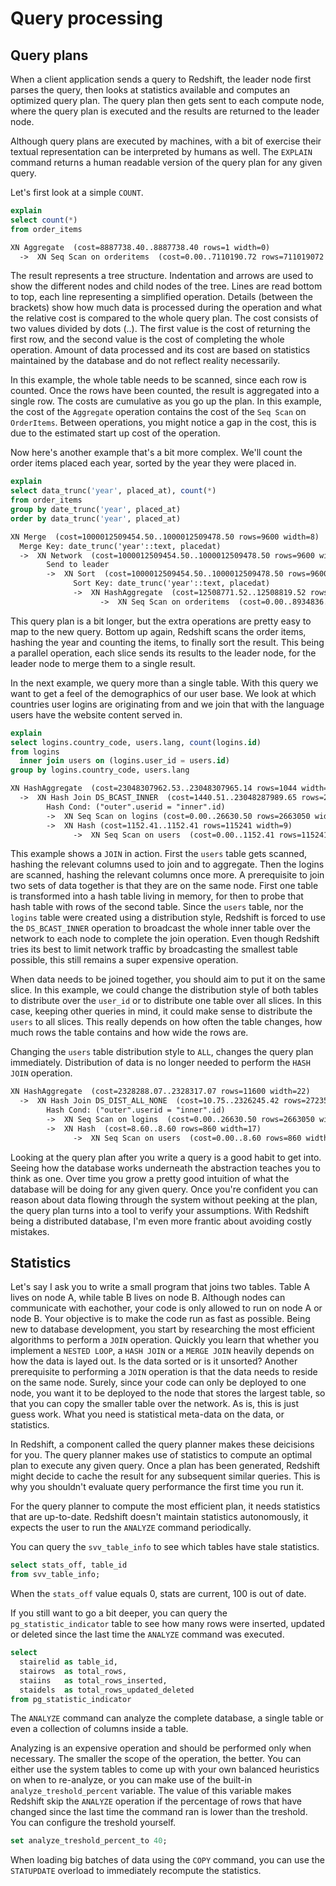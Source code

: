 # Query processing

## Query plans

When a client application sends a query to Redshift, the leader node first parses the query, then looks at statistics available and computes an optimized query plan. The query plan then gets sent to each compute node, where the query plan is executed and the results are returned to the leader node.

Although query plans are executed by machines, with a bit of exercise their textual representation can be interpreted by humans as well. The `EXPLAIN` command returns a human readable version of the query plan for any given query.

Let's first look at a simple `COUNT`.

```sql
explain
select count(*)
from order_items
```

```txt
XN Aggregate  (cost=8887738.40..8887738.40 rows=1 width=0)
  ->  XN Seq Scan on orderitems  (cost=0.00..7110190.72 rows=711019072 width=0)
```

The result represents a tree structure. Indentation and arrows are used to show the different nodes and child nodes of the tree. Lines are read bottom to top, each line representing a simplified operation. Details (between the brackets) show how much data is processed during the operation and what the relative cost is compared to the whole query plan. The cost consists of two values divided by dots (..). The first value is the cost of returning the first row, and the second value is the cost of completing the whole operation. Amount of data processed and its cost are based on statistics maintained by the database and do not reflect reality necessarily.

In this example, the whole table needs to be scanned, since each row is counted. Once the rows have been counted, the result is aggregated into a single row. The costs are cumulative as you go up the plan. In this example, the cost of the `Aggregate` operation contains the cost of the `Seq Scan` on `OrderItems`. Between operations, you might notice a gap in the cost, this is due to the estimated start up cost of the operation.

Now here's another example that's a bit more complex. We'll count the order items placed each year, sorted by the year they were placed in.

```sql
explain
select data_trunc('year', placed_at), count(*)
from order_items
group by date_trunc('year', placed_at)
order by data_trunc('year', placed_at)
```

```txt
XN Merge  (cost=1000012509454.50..1000012509478.50 rows=9600 width=8)
  Merge Key: date_trunc('year'::text, placedat)
  ->  XN Network  (cost=1000012509454.50..1000012509478.50 rows=9600 width=8)
        Send to leader
        ->  XN Sort  (cost=1000012509454.50..1000012509478.50 rows=9600 width=8)
              Sort Key: date_trunc('year'::text, placedat)
              ->  XN HashAggregate  (cost=12508771.52..12508819.52 rows=9600 width=8)
                    ->  XN Seq Scan on orderitems  (cost=0.00..8934836.80 rows=714786944 width=8)
```

This query plan is a bit longer, but the extra operations are pretty easy to map to the new query. Bottom up again, Redshift scans the order items, hashing the year and counting the items, to finally sort the result. This being a parallel operation, each slice sends its results to the leader node, for the leader node to merge them to a single result.

In the next example, we query more than a single table. With this query we want to get a feel of the demographics of our user base. We look at which countries user logins are originating from and we join that with the language users have the website content served in.

```sql
explain
select logins.country_code, users.lang, count(logins.id)
from logins
  inner join users on (logins.user_id = users.id)
group by logins.country_code, users.lang
```

```txt
XN HashAggregate  (cost=23048307962.53..23048307965.14 rows=1044 width=14)
  ->  XN Hash Join DS_BCAST_INNER  (cost=1440.51..23048287989.65 rows=2663051 width=14)
        Hash Cond: ("outer".userid = "inner".id)
        ->  XN Seq Scan on logins (cost=0.00..26630.50 rows=2663050 width=13)
        ->  XN Hash (cost=1152.41..1152.41 rows=115241 width=9)
              ->  XN Seq Scan on users  (cost=0.00..1152.41 rows=115241 width=9)
```

This example shows a `JOIN` in action. First the `users` table gets scanned, hashing the relevant columns used to join and to aggregate. Then the logins are scanned, hashing the relevant columns once more. A prerequisite to join two sets of data together is that they are on the same node. First one table is transformed into a hash table living in memory, for then to probe that hash table with rows of the second table. Since the `users` table, nor the `logins` table were created using a distribution style, Redshift is forced to use the `DS_BCAST_INNER` operation to broadcast the whole inner table over the network to each node to complete the join operation. Even though Redshift tries its best to limit network traffic by broadcasting the smallest table possible, this still remains a super expensive operation.

When data needs to be joined together, you should aim to put it on the same slice. In this example, we could change the distribution style of both tables to distribute over the `user_id` or to distribute one table over all slices. In this case, keeping other queries in mind, it could make sense to distribute the `users` to all slices. This really depends on how often the table changes, how much rows the table contains and how wide the rows are.

Changing the `users` table distribution style to `ALL`, changes the query plan immediately. Distribution of data is no longer needed to perform the `HASH JOIN` operation.

```txt
XN HashAggregate  (cost=2328288.07..2328317.07 rows=11600 width=22)
  ->  XN Hash Join DS_DIST_ALL_NONE  (cost=10.75..2326245.42 rows=272354 width=22)
        Hash Cond: ("outer".userid = "inner".id)
        ->  XN Seq Scan on logins  (cost=0.00..26630.50 rows=2663050 width=13)
        ->  XN Hash  (cost=8.60..8.60 rows=860 width=17)
              ->  XN Seq Scan on users  (cost=0.00..8.60 rows=860 width=17)
```

Looking at the query plan after you write a query is a good habit to get into. Seeing how the database works underneath the abstraction teaches you to think as one. Over time you grow a pretty good intuition of what the database will be doing for any given query. Once you're confident you can reason about data flowing through the system without peeking at the plan, the query plan turns into a tool to verify your assumptions. With Redshift being a distributed database, I'm even more frantic about avoiding costly mistakes.

## Statistics

Let's say I ask you to write a small program that joins two tables. Table A lives on node A, while table B lives on node B. Although nodes can communicate with eachother, your code is only allowed to run on node A or node B. Your objective is to make the code run as fast as possible. Being new to database development, you start by researching the most efficient algorithms to perform a `JOIN` operation. Quickly you learn that whether you implement a `NESTED LOOP`, a `HASH JOIN` or a `MERGE JOIN` heavily depends on how the data is layed out. Is the data sorted or is it unsorted? Another prerequisite to performing a `JOIN` operation is that the data needs to reside on the same node. Surely, since your code can only be deployed to one node, you want it to be deployed to the node that stores the largest table, so that you can copy the smaller table over the network. As is, this is just guess work. What you need is statistical meta-data on the data, or statistics.

In Redshift, a component called the query planner makes these deicisions for you. The query planner makes use of statistics to compute an optimal plan to execute any given query. Once a plan has been generated, Redshift might decide to cache the result for any subsequent similar queries. This is why you shouldn't evaluate query performance the first time you run it.

For the query planner to compute the most efficient plan, it needs statistics that are up-to-date. Redshift doesn't maintain statistics autonomously, it expects the user to run the `ANALYZE` command periodically.

You can query the `svv_table_info` to see which tables have stale statistics.

```sql
select stats_off, table_id
from svv_table_info;
```

When the `stats_off` value equals 0, stats are current, 100 is out of date.

If you still want to go a bit deeper, you can query the `pg_statistic_indicator` table to see how many rows were inserted, updated or deleted since the last time the `ANALYZE` command was executed.

```sql
select
  stairelid as table_id,
  stairows  as total_rows,
  staiins   as total_rows_inserted,
  staidels  as total_rows_updated_deleted
from pg_statistic_indicator
```

The `ANALYZE` command can analyze the complete database, a single table or even a collection of columns inside a table.

Analyzing is an expensive operation and should be performed only when necessary. The smaller the scope of the operation, the better. You can either use the system tables to come up with your own balanced heuristics on when to re-analyze, or you can make use of the built-in `analyze_treshold_percent` variable. The value of this variable makes Redshift skip the `ANALYZE` operation if the percentage of rows that have changed since the last time the command ran is lower than the treshold. You can configure the treshold yourself.

```SQL
set analyze_treshold_percent_to 40;
```

When loading big batches of data using the `COPY` command, you can use the `STATUPDATE` overload to immediately recompute the statistics.
